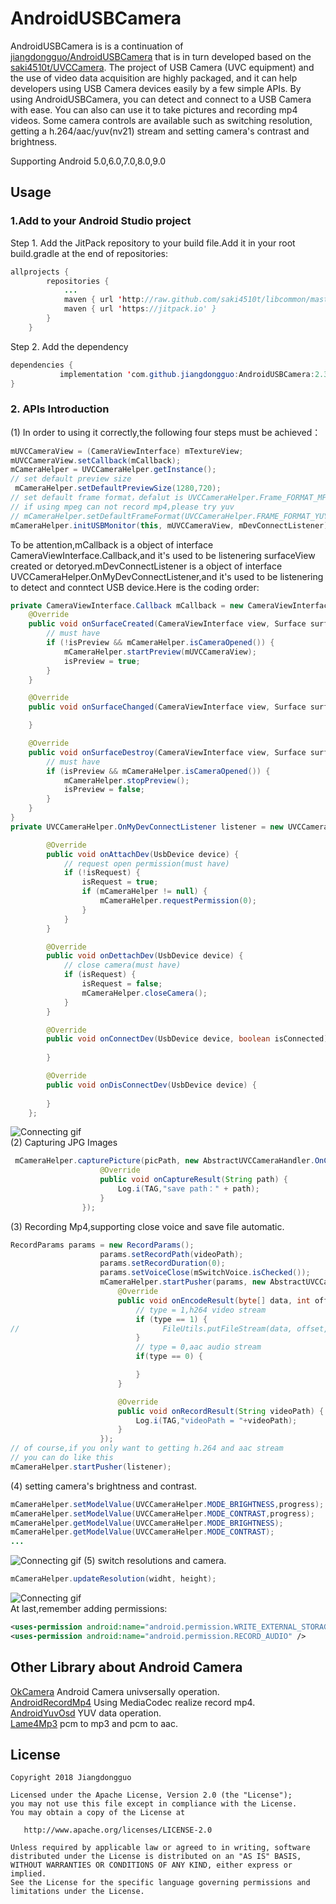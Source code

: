 AndroidUSBCamera
============   
AndroidUSBCamera is is a continuation of [jiangdongguo/AndroidUSBCamera](https://github.com/jiangdongguo/AndroidUSBCamera) that is in turn developed based on the [saki4510t/UVCCamera](https://github.com/saki4510t/UVCCamera). The project of USB Camera (UVC equipment) and the use of video data acquisition are highly packaged, and it can help developers using USB Camera devices easily by a few simple APIs. By using AndroidUSBCamera, you can detect and connect to a USB Camera with ease. You can also can use it to take pictures and recording mp4 videos. Some camera controls are available such as switching resolution, getting a h.264/aac/yuv(nv21) stream and setting camera's contrast and brightness.   

Supporting Android 5.0,6.0,7.0,8.0,9.0

Usage
-------
### 1.Add to your Android Studio project  

Step 1. Add the JitPack repository to your build file.Add it in your root build.gradle at the end of repositories:  
```java
allprojects {
		repositories {
			...
			maven { url 'http://raw.github.com/saki4510t/libcommon/master/repository/' }
			maven { url 'https://jitpack.io' }
		}
	}
```  
Step 2. Add the dependency  
```java
dependencies {
	       implementation 'com.github.jiangdongguo:AndroidUSBCamera:2.3.1'
}
```
### 2. APIs Introduction  
(1) In order to using it correctly,the following four steps must be achieved：  
```java
mUVCCameraView = (CameraViewInterface) mTextureView;
mUVCCameraView.setCallback(mCallback);
mCameraHelper = UVCCameraHelper.getInstance();
// set default preview size
 mCameraHelper.setDefaultPreviewSize(1280,720);
// set default frame format，defalut is UVCCameraHelper.Frame_FORMAT_MPEG
// if using mpeg can not record mp4,please try yuv
// mCameraHelper.setDefaultFrameFormat(UVCCameraHelper.FRAME_FORMAT_YUYV);	
mCameraHelper.initUSBMonitor(this, mUVCCameraView, mDevConnectListener); 
```
   To be attention,mCallback is a object of interface CameraViewInterface.Callback,and it's used to be listenering surfaceView
created or detoryed.mDevConnectListener is a object of interface UVCCameraHelper.OnMyDevConnectListener,and it's used to be listenering to detect and conntect USB device.Here is the coding order:  
```java
private CameraViewInterface.Callback mCallback = new CameraViewInterface.Callback mCallback(){
    @Override
    public void onSurfaceCreated(CameraViewInterface view, Surface surface) {
        // must have
        if (!isPreview && mCameraHelper.isCameraOpened()) {
            mCameraHelper.startPreview(mUVCCameraView);
            isPreview = true;
        }
    }

    @Override
    public void onSurfaceChanged(CameraViewInterface view, Surface surface, int width, int height) {

    }

    @Override
    public void onSurfaceDestroy(CameraViewInterface view, Surface surface) {
        // must have
        if (isPreview && mCameraHelper.isCameraOpened()) {
            mCameraHelper.stopPreview();
            isPreview = false;
        }
    }
}
private UVCCameraHelper.OnMyDevConnectListener listener = new UVCCameraHelper.OnMyDevConnectListener() {

        @Override
        public void onAttachDev(UsbDevice device) {
            // request open permission(must have)
            if (!isRequest) {
                isRequest = true;
                if (mCameraHelper != null) {
                    mCameraHelper.requestPermission(0);
                }
            }
        }

        @Override
        public void onDettachDev(UsbDevice device) {
            // close camera(must have)
            if (isRequest) {
                isRequest = false;
                mCameraHelper.closeCamera();
            }
        }

        @Override
        public void onConnectDev(UsbDevice device, boolean isConnected) {
       	
        }

        @Override
        public void onDisConnectDev(UsbDevice device) {
          
        }
    };
```
![Connecting gif](https://github.com/jiangdongguo/AndroidUSBCamera/blob/master/gifs/detecting.gif)  
(2) Capturing JPG Images  
```java
 mCameraHelper.capturePicture(picPath, new AbstractUVCCameraHandler.OnCaptureListener() {
                    @Override
                    public void onCaptureResult(String path) {
                        Log.i(TAG,"save path：" + path);
                    }
                }); 
```
(3) Recording Mp4,supporting close voice and save file automatic.
```java
RecordParams params = new RecordParams();
                    params.setRecordPath(videoPath);
                    params.setRecordDuration(0);                        // 0,do not cut save
                    params.setVoiceClose(mSwitchVoice.isChecked());    // is close voice
                    mCameraHelper.startPusher(params, new AbstractUVCCameraHandler.OnEncodeResultListener() {
                        @Override
                        public void onEncodeResult(byte[] data, int offset, int length, long timestamp, int type) {
                            // type = 1,h264 video stream
                            if (type == 1) {
//                                FileUtils.putFileStream(data, offset, length);
                            }
                            // type = 0,aac audio stream
                            if(type == 0) {

                            }
                        }

                        @Override
                        public void onRecordResult(String videoPath) {
                            Log.i(TAG,"videoPath = "+videoPath);
                        }
                    });  
// of course,if you only want to getting h.264 and aac stream
// you can do like this
mCameraHelper.startPusher(listener);
```
(4) setting camera's brightness and contrast.  
```java
mCameraHelper.setModelValue(UVCCameraHelper.MODE_BRIGHTNESS,progress);
mCameraHelper.setModelValue(UVCCameraHelper.MODE_CONTRAST,progress);
mCameraHelper.getModelValue(UVCCameraHelper.MODE_BRIGHTNESS);
mCameraHelper.getModelValue(UVCCameraHelper.MODE_CONTRAST);
...
```
![Connecting gif](https://github.com/jiangdongguo/AndroidUSBCamera/blob/master/gifs/brightness.gif)
(5) switch resolutions and camera.  
```java
mCameraHelper.updateResolution(widht, height);
```
![Connecting gif](https://github.com/jiangdongguo/AndroidUSBCamera/blob/master/gifs/2.1.0.gif)  
At last,remember adding permissions:  
```xml
<uses-permission android:name="android.permission.WRITE_EXTERNAL_STORAGE" />
<uses-permission android:name="android.permission.RECORD_AUDIO" />  
```     

Other Library about Android Camera
-------
[OkCamera](https://github.com/jiangdongguo/OkCamera) Android Camera univsersally operation.  
[AndroidRecordMp4](https://github.com/jiangdongguo/AndroidRecordMp4) Using MediaCodec realize record mp4.  
[AndroidYuvOsd](https://github.com/jiangdongguo/AndroidYuvOsd) YUV data operation.  
[Lame4Mp3](https://github.com/jiangdongguo/Lame4Mp3) pcm to mp3 and pcm to aac.  

License
-------

    Copyright 2018 Jiangdongguo

    Licensed under the Apache License, Version 2.0 (the "License");
    you may not use this file except in compliance with the License.
    You may obtain a copy of the License at

       http://www.apache.org/licenses/LICENSE-2.0

    Unless required by applicable law or agreed to in writing, software
    distributed under the License is distributed on an "AS IS" BASIS,
    WITHOUT WARRANTIES OR CONDITIONS OF ANY KIND, either express or implied.
    See the License for the specific language governing permissions and
    limitations under the License.
